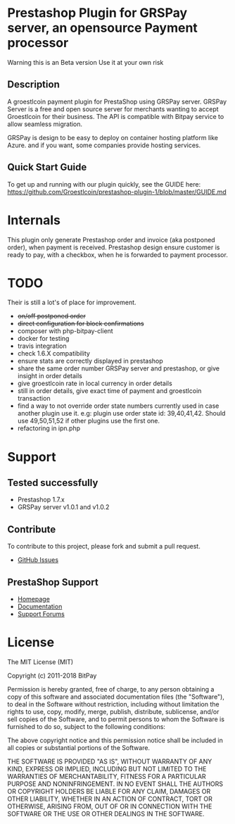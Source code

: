 # Prestashop Plugin for GRSPay server, an opensource Payment processor

Warning this is an Beta version
Use it at your own risk

## Description

A groestlcoin payment plugin for PrestaShop using GRSPay server.
GRSPay Server is a free and open source server for merchants wanting to accept Groestlcoin for their business.
The API is compatible with Bitpay service to allow seamless migration.

GRSPay is design to be easy to deploy on container hosting platform like Azure.
and if you want, some companies provide hosting services.

## Quick Start Guide

To get up and running with our plugin quickly, see the GUIDE here: https://github.com/Groestlcoin/prestashop-plugin-1/blob/master/GUIDE.md


# Internals

This plugin only generate Prestashop order and invoice (aka postponed order), when payment is received.
Prestashop design ensure customer is ready to pay, with a checkbox, when he is forwarded to payment processor.


# TODO
Their is still a lot's of place for improvement.
* ~~on/off postponed order~~
* ~~direct configuration for block confirmations~~
* composer with php-bitpay-client
* docker for testing
* travis integration
* check 1.6.X compatibility
* ensure stats are correctly displayed in prestashop
* share the same order number GRSPay server and prestashop, or give insight in order details
* give groestlcoin rate in local currency in order details
* still in order details, give exact time of payment and groestlcoin transaction
* find a way to not override order state numbers currently used in case another plugin use it.
e.g: plugin use order state id: 39,40,41,42.  Should use 49,50,51,52 if other plugins use the first one.
* refactoring in ipn.php

# Support

## Tested successfully
* Prestashop 1.7.x
* GRSPay server v1.0.1 and v1.0.2

## Contribute

To contribute to this project, please fork and submit a pull request.
* [GitHub Issues](https://github.com/Groestlcoin/prestashop-plugin-1/issues)

## PrestaShop Support

* [Homepage](http://www.prestashop.com)
* [Documentation](http://doc.prestashop.com/)
* [Support Forums](http://www.prestashop.com/forums/)


# License

The MIT License (MIT)

Copyright (c) 2011-2018 BitPay

Permission is hereby granted, free of charge, to any person obtaining a copy
of this software and associated documentation files (the "Software"), to deal
in the Software without restriction, including without limitation the rights
to use, copy, modify, merge, publish, distribute, sublicense, and/or sell
copies of the Software, and to permit persons to whom the Software is
furnished to do so, subject to the following conditions:

The above copyright notice and this permission notice shall be included in
all copies or substantial portions of the Software.

THE SOFTWARE IS PROVIDED "AS IS", WITHOUT WARRANTY OF ANY KIND, EXPRESS OR
IMPLIED, INCLUDING BUT NOT LIMITED TO THE WARRANTIES OF MERCHANTABILITY,
FITNESS FOR A PARTICULAR PURPOSE AND NONINFRINGEMENT. IN NO EVENT SHALL THE
AUTHORS OR COPYRIGHT HOLDERS BE LIABLE FOR ANY CLAIM, DAMAGES OR OTHER
LIABILITY, WHETHER IN AN ACTION OF CONTRACT, TORT OR OTHERWISE, ARISING FROM,
OUT OF OR IN CONNECTION WITH THE SOFTWARE OR THE USE OR OTHER DEALINGS IN
THE SOFTWARE.
